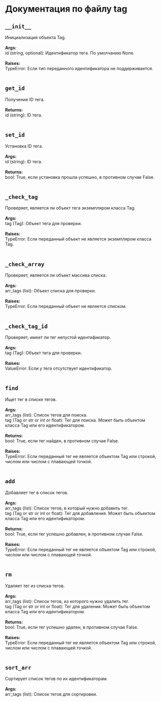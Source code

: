 # Документация по файлу tag

## `__init__`<br>
Инициализация объекта Tag.<br>
<br>
**Args:**<br>
id (string, optional): Идентификатор тега. По умолчанию None.<br>
<br>
**Raises:**<br>
TypeError: Если тип переданного идентификатора не поддерживается.<br>
<br>
## `get_id`<br>
Получение ID тега.<br>
<br>
**Returns:**<br>
id (string): ID тега.<br>
<br>
## `set_id`<br>
Установка ID тега.<br>
<br>
**Args:**<br>
id (string): ID тега.<br>
<br>
**Returns:**<br>
bool: True, если установка прошла успешно, в противном случае False.<br>
<br>
## `_check_tag`<br>
Проверяет, является ли объект тега экземпляром класса Tag.<br>
<br>
**Args:**<br>
tag (Tag): Объект тега для проверки.<br>
<br>
**Raises:**<br>
TypeError: Если переданный объект не является экземпляром класса Tag.<br>
<br>
## `_check_array`<br>
Проверяет, является ли объект массива списка.<br>
<br>
**Args:**<br>
arr_tags (list): Объект списка для проверки.<br>
<br>
**Raises:**<br>
TypeError: Если переданный объект не является списком.<br>
<br>
## `_check_tag_id`<br>
Проверяет, имеет ли тег непустой идентификатор.<br>
<br>
**Args:**<br>
tag (Tag): Объект тега для проверки.<br>
<br>
**Raises:**<br>
ValueError: Если у тега отсутствует идентификатор.<br>
<br>
## `find`<br>
Ищет тег в списке тегов.<br>
<br>
**Args:**<br>
arr_tags (list): Список тегов для поиска.<br>
tag (Tag or str or int or float): Тег для поиска. Может быть объектом класса Tag или его идентификатором.<br>
<br>
**Returns:**<br>
bool: True, если тег найден, в противном случае False.<br>
<br>
**Raises:**<br>
TypeError: Если переданный тег не является объектом Tag или строкой, числом или числом с плавающей точкой.<br>
<br>
## `add`<br>
Добавляет тег в список тегов.<br>
<br>
**Args:**<br>
arr_tags (list): Список тегов, в который нужно добавить тег.<br>
tag (Tag or str or int or float): Тег для добавления. Может быть объектом класса Tag или его идентификатором.<br>
<br>
**Returns:**<br>
bool: True, если тег успешно добавлен, в противном случае False.<br>
<br>
**Raises:**<br>
TypeError: Если переданный тег не является объектом Tag или строкой, числом или числом с плавающей точкой.<br>
<br>
## `rm`<br>
Удаляет тег из списка тегов.<br>
<br>
**Args:**<br>
arr_tags (list): Список тегов, из которого нужно удалить тег.<br>
tag (Tag or str or int or float): Тег для удаления. Может быть объектом класса Tag или его идентификатором.<br>
<br>
**Returns:**<br>
bool: True, если тег успешно удален, в противном случае False.<br>
<br>
**Raises:**<br>
TypeError: Если переданный тег не является объектом Tag или строкой, числом или числом с плавающей точкой.<br>
<br>
## `sort_arr`<br>
Сортирует список тегов по их идентификаторам.<br>
<br>
**Args:**<br>
arr_tags (list): Список тегов для сортировки.<br>
<br>
